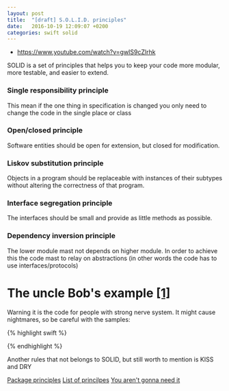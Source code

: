 ```yaml
---
layout: post
title:  "[draft] S.O.L.I.D. principles"
date:   2016-10-19 12:09:07 +0200
categories: swift solid
---
```


* https://www.youtube.com/watch?v=gwIS9cZlrhk

SOLID is a set of principles that helps you to keep your code more modular, more testable, and easier to extend. 

### Single responsibility principle

This mean if the one thing in specification is changed you only need to change the code in the single place or class

### Open/closed principle

Software entities should be open for extension, but closed for modification.

### Liskov substitution principle

Objects in a program should be replaceable with instances of their subtypes without altering the correctness of that program.

### Interface segregation principle

The interfaces should be small and provide as little methods as possible.

### Dependency inversion principle

The lower module mast not depends on higher module. In order to achieve this the code mast to relay on abstractions (in other words the code has to use interfaces/protocols)

# The uncle Bob's example [[1]](https://www.youtube.com/watch?v=TMuno5RZNeE)


Warning it is the code for people with strong nerve system. It might cause nightmares, so be careful with the samples:

{% highlight swift %}

{% endhighlight %}

Another rules that not belongs to SOLID, but still worth to mention is KISS and DRY

[Package principles](https://en.wikipedia.org/wiki/Package_principles)
[List of princilpes](https://en.wikipedia.org/wiki/List_of_software_development_philosophies)
[You aren't gonna need it](https://en.wikipedia.org/wiki/You_aren't_gonna_need_it)

[google]: http://www.google.com  "Google it!"

